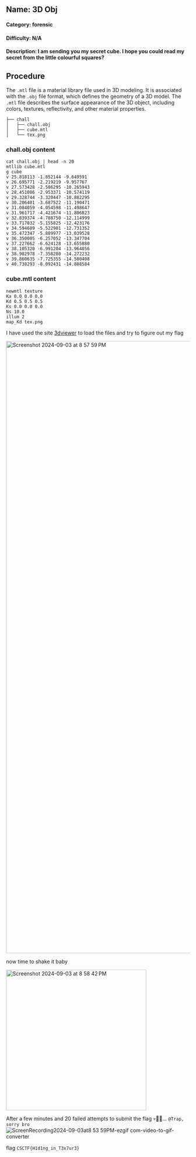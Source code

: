 ## Name: 3D Obj
#### Category: forensic
#### Difficulty: N/A
#### Description: I am sending you my secret cube. I hope you could read my secret from the little colourful squares?

## Procedure
The ```.mtl``` file is a material library file used in 3D modeling. It is associated with the ```.obj``` file format, which defines the geometry of a 3D model. The ```.mtl``` file describes the surface appearance of the 3D object, including colors, textures, reflectivity, and other material properties.

```
├── chall
│   ├── chall.obj
│   ├── cube.mtl
│   └── tex.png
```


### chall.obj content
```
cat chall.obj | head -n 20
mtllib cube.mtl
g cube
v 25.818113 -1.852144 -9.649591
v 26.695771 -2.219219 -9.957767
v 27.573428 -2.586295 -10.265943
v 28.451086 -2.953371 -10.574119
v 29.328744 -3.320447 -10.882295
v 30.206401 -3.687522 -11.190471
v 31.084059 -4.054598 -11.498647
v 31.961717 -4.421674 -11.806823
v 32.839374 -4.788750 -12.114999
v 33.717032 -5.155825 -12.423176
v 34.594689 -5.522901 -12.731352
v 35.472347 -5.889977 -13.039528
v 36.350005 -6.257052 -13.347704
v 37.227662 -6.624128 -13.655880
v 38.105320 -6.991204 -13.964056
v 38.982978 -7.358280 -14.272232
v 39.860635 -7.725355 -14.580408
v 40.738293 -8.092431 -14.888584
```

### cube.mtl content
```
newmtl texture
Ka 0.0 0.0 0.0
Kd 0.5 0.5 0.5
Ks 0.0 0.0 0.0
Ns 10.0
illum 2
map_Kd tex.png
```

I have used the site [3dviewer](https://3dviewer.net) to load the files and try to figure out my flag

<img width="1672" alt="Screenshot 2024-09-03 at 8 57 59 PM" src="https://github.com/user-attachments/assets/e0d7e868-d477-456b-b79b-57c1a23ec20e">

now time to shake it baby

<img width="384" alt="Screenshot 2024-09-03 at 8 58 42 PM" src="https://github.com/user-attachments/assets/6e763cf2-04a7-48b8-87a1-43859bea3e0d">
<br>

After a few minutes and 20 failed attempts to submit the flag 💀🫠😂... ```@Trap, sorry bro``` 
![ScreenRecording2024-09-03at8 53 59PM-ezgif com-video-to-gif-converter](https://github.com/user-attachments/assets/b89255ad-2b75-4a9d-a684-843ab34da8eb)


flag ```CSCTF{H1d1ng_in_T3x7ur3}```

